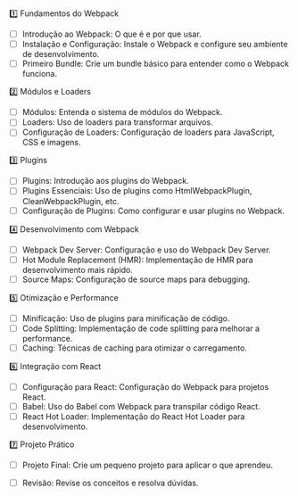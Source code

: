 

1️⃣ Fundamentos do Webpack
- [ ] Introdução ao Webpack: O que é e por que usar.
- [ ] Instalação e Configuração: Instale o Webpack e configure seu ambiente de desenvolvimento.
- [ ] Primeiro Bundle: Crie um bundle básico para entender como o Webpack funciona.

2️⃣ Módulos e Loaders
- [ ] Módulos: Entenda o sistema de módulos do Webpack.
- [ ] Loaders: Uso de loaders para transformar arquivos.
- [ ] Configuração de Loaders: Configuração de loaders para JavaScript, CSS e imagens.

3️⃣ Plugins
- [ ] Plugins: Introdução aos plugins do Webpack.
- [ ] Plugins Essenciais: Uso de plugins como HtmlWebpackPlugin, CleanWebpackPlugin, etc.
- [ ] Configuração de Plugins: Como configurar e usar plugins no Webpack.

4️⃣ Desenvolvimento com Webpack
- [ ] Webpack Dev Server: Configuração e uso do Webpack Dev Server.
- [ ] Hot Module Replacement (HMR): Implementação de HMR para desenvolvimento mais rápido.
- [ ] Source Maps: Configuração de source maps para debugging.

5️⃣ Otimização e Performance
- [ ] Minificação: Uso de plugins para minificação de código.
- [ ] Code Splitting: Implementação de code splitting para melhorar a performance.
- [ ] Caching: Técnicas de caching para otimizar o carregamento.

6️⃣ Integração com React
- [ ] Configuração para React: Configuração do Webpack para projetos React.
- [ ] Babel: Uso do Babel com Webpack para transpilar código React.
- [ ] React Hot Loader: Implementação do React Hot Loader para desenvolvimento.

7️⃣ Projeto Prático
- [ ] Projeto Final: Crie um pequeno projeto para aplicar o que aprendeu.
- [ ] Revisão: Revise os conceitos e resolva dúvidas.

